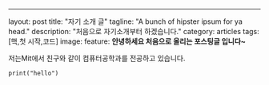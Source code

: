 ---
layout: post
title: "자기 소개 글"
tagline: "A bunch of hipster ipsum for ya head."
description: "처음으로 자기소개부터 하겠습니다."
category: articles
tags: [핵,첫 시작,코드]
image:
  feature: 
**안녕하세요 처음으로 올리는 포스팅글 입니다~**

저는Mit에서 친구와 같이 컴퓨터공학과를 전공하고 있습니다.

`print("hello")`